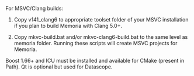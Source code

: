 For MSVC/Clang builds:

1. Copy v141_clang6 to appropriate toolset folder of your MSVC installation if you plan to build Memoria with Clang 5.0+.

2. Copy mkvc-build.bat and/or mkvc-clang6-build.bat to the same level as memoria folder. Running these scripts will create MSVC projects for Memoria. 

Boost 1.66+ and ICU must be installed and available for CMake (present in Path). Qt is optional but used for Datascope.